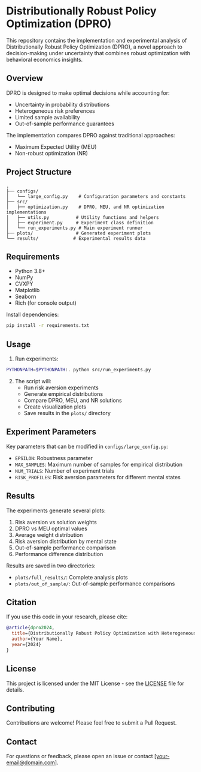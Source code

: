 # Distributionally Robust Policy Optimization (DPRO)

This repository contains the implementation and experimental analysis of Distributionally Robust Policy Optimization (DPRO), a novel approach to decision-making under uncertainty that combines robust optimization with behavioral economics insights.

## Overview

DPRO is designed to make optimal decisions while accounting for:
- Uncertainty in probability distributions
- Heterogeneous risk preferences
- Limited sample availability
- Out-of-sample performance guarantees

The implementation compares DPRO against traditional approaches:
- Maximum Expected Utility (MEU)
- Non-robust optimization (NR)

## Project Structure

```
.
├── configs/
│   └── large_config.py    # Configuration parameters and constants
├── src/
│   ├── optimization.py    # DPRO, MEU, and NR optimization implementations
│   ├── utils.py          # Utility functions and helpers
│   ├── experiment.py     # Experiment class definition
│   └── run_experiments.py # Main experiment runner
├── plots/                # Generated experiment plots
└── results/             # Experimental results data
```

## Requirements

- Python 3.8+
- NumPy
- CVXPY
- Matplotlib
- Seaborn
- Rich (for console output)

Install dependencies:
```bash
pip install -r requirements.txt
```

## Usage

1. Run experiments:
```bash
PYTHONPATH=$PYTHONPATH:. python src/run_experiments.py
```

2. The script will:
   - Run risk aversion experiments
   - Generate empirical distributions
   - Compare DPRO, MEU, and NR solutions
   - Create visualization plots
   - Save results in the `plots/` directory

## Experiment Parameters

Key parameters that can be modified in `configs/large_config.py`:
- `EPSILON`: Robustness parameter
- `MAX_SAMPLES`: Maximum number of samples for empirical distribution
- `NUM_TRIALS`: Number of experiment trials
- `RISK_PROFILES`: Risk aversion parameters for different mental states

## Results

The experiments generate several plots:
1. Risk aversion vs solution weights
2. DPRO vs MEU optimal values
3. Average weight distribution
4. Risk aversion distribution by mental state
5. Out-of-sample performance comparison
6. Performance difference distribution

Results are saved in two directories:
- `plots/full_results/`: Complete analysis plots
- `plots/out_of_sample/`: Out-of-sample performance comparisons

## Citation

If you use this code in your research, please cite:
```bibtex
@article{dpro2024,
  title={Distributionally Robust Policy Optimization with Heterogeneous Risk Preferences},
  author={Your Name},
  year={2024}
}
```

## License

This project is licensed under the MIT License - see the [LICENSE](LICENSE) file for details.

## Contributing

Contributions are welcome! Please feel free to submit a Pull Request.

## Contact

For questions or feedback, please open an issue or contact [your-email@domain.com]. 